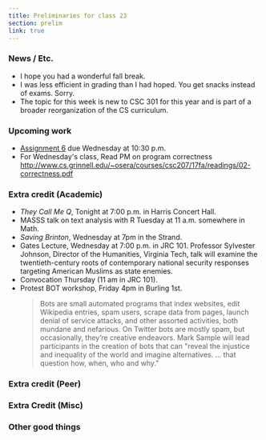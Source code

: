 ```yaml
---
title: Preliminaries for class 23
section: prelim 
link: true
---
```

### News / Etc.

* I hope you had a wonderful fall break.
* I was less efficient in grading than I had hoped.  You get snacks
  instead of exams.  Sorry.
* The topic for this week is new to CSC 301 for this year and is part
  of a broader reorganization of the CS curriculum.

### Upcoming work

* [Assignment 6](../assignments/assignment06) due Wednesday at 10:30 p.m.
* For Wednesday's class, Read PM on program correctness
  <http://www.cs.grinnell.edu/~osera/courses/csc207/17fa/readings/02-correctness.pdf>

### Extra credit (Academic)

* _They Call Me Q_, Tonight at 7:00 p.m. in Harris Concert Hall.
* MASSS talk on text analysis with R Tuesday at 11 a.m. somewhere in Math.
* _Saving Brinton_, Wednesday at 7pm in the Strand.
* Gates Lecture, Wednesday at 7:00 p.m. in JRC 101.  Professor Sylvester Johnson, Director of the Humanities, Virginia Tech, talk will examine the twentieth-century roots of contemporary national security responses targeting American Muslims as state enemies. 
* Convocation Thursday (11 am in JRC 101).
* Protest BOT workshop, Friday 4pm in Burling 1st.  
    > Bots are small automated programs that index websites, edit Wikipedia entries, spam users, scrape data from pages, launch denial of service attacks, and other assorted activities, both mundane and nefarious. On Twitter bots are mostly spam, but occasionally, they’re creative endeavors.  Mark Sample will lead participants in the creation of bots that can "reveal the injustice and inequality of the world and imagine alternatives. ... that question how, when, who and why."

### Extra credit (Peer)

### Extra Credit (Misc)

### Other good things

